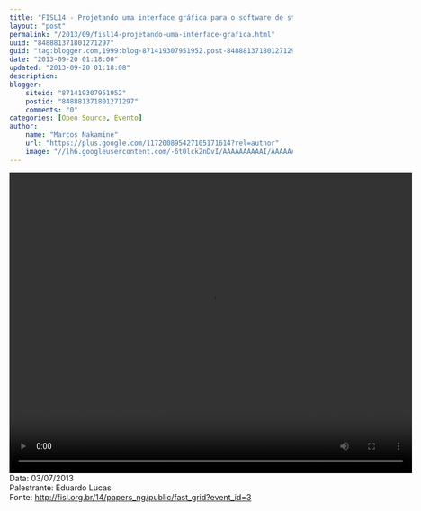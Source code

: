 ```yaml
---
title: "FISL14 - Projetando uma interface gráfica para o software de streaming Landell"
layout: "post"
permalink: "/2013/09/fisl14-projetando-uma-interface-grafica.html"
uuid: "848881371801271297"
guid: "tag:blogger.com,1999:blog-871419307951952.post-848881371801271297"
date: "2013-09-20 01:18:00"
updated: "2013-09-20 01:18:08"
description: 
blogger:
    siteid: "871419307951952"
    postid: "848881371801271297"
    comments: "0"
categories: [Open Source, Evento]
author: 
    name: "Marcos Nakamine"
    url: "https://plus.google.com/117200895427105171614?rel=author"
    image: "//lh6.googleusercontent.com/-6t0lck2nDvI/AAAAAAAAAAI/AAAAAAAAOBw/_9ON3AiIr48/s32-c/photo.jpg"
---
```


<div class="css-full-post-content js-full-post-content">
<video controls="" height="535" width="716">  <source src="http://hemingway.softwarelivre.org/fisl14/high/40a/sala40a-high-201307031801.ogg" type="video/ogg"></source>  Your browser does not support the video tag. </video>Data: 03/07/2013<br>Palestrante: Eduardo Lucas<br>Fonte: <a href="http://fisl.org.br/14/papers_ng/public/fast_grid?event_id=3">http://fisl.org.br/14/papers_ng/public/fast_grid?event_id=3</a>
</div>